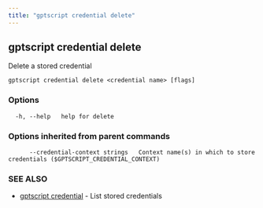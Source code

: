 ```yaml
---
title: "gptscript credential delete"
---
```

## gptscript credential delete

Delete a stored credential

```
gptscript credential delete <credential name> [flags]
```

### Options

```
  -h, --help   help for delete
```

### Options inherited from parent commands

```
      --credential-context strings   Context name(s) in which to store credentials ($GPTSCRIPT_CREDENTIAL_CONTEXT)
```

### SEE ALSO

* [gptscript credential](gptscript_credential.md)	 - List stored credentials

